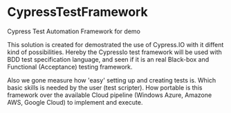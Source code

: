 # CypressTestFramework
Cypress Test Automation Framework for demo

This solution is created for demostrated the use of Cypress.IO with it diffent kind of possibilities.
Hereby the CypressIo test framework will be used with BDD test specification language, and seen if it is an real Black-box and Functional (Acceptance) testing framework.

Also we gone measure how 'easy' setting up and creating tests is.
Which basic skills is needed by the user (test scripter).
How portable is this framework over the available Cloud pipeline (Windows Azure, Amazone AWS, Google Cloud) to implement and execute.
